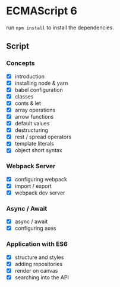 
# ECMAScript 6

run `npm install` to install the dependencies.

## Script

### Concepts

- [x] introduction
- [x] installing node & yarn
- [x] babel configuration
- [x] classes
- [x] conts & let
- [x] array operations
- [x] arrow functions
- [x] default values
- [x] destructuring
- [x] rest / spread operators
- [x] template literals
- [x] object short syntax

### Webpack Server

- [x] configuring webpack
- [x] import / export
- [x] webpack dev server

### Async / Await

- [x] async / await
- [x] configuring axes

### Application with ES6

- [x] structure and styles
- [x] adding repositories
- [x] render on canvas
- [x] searching into the API